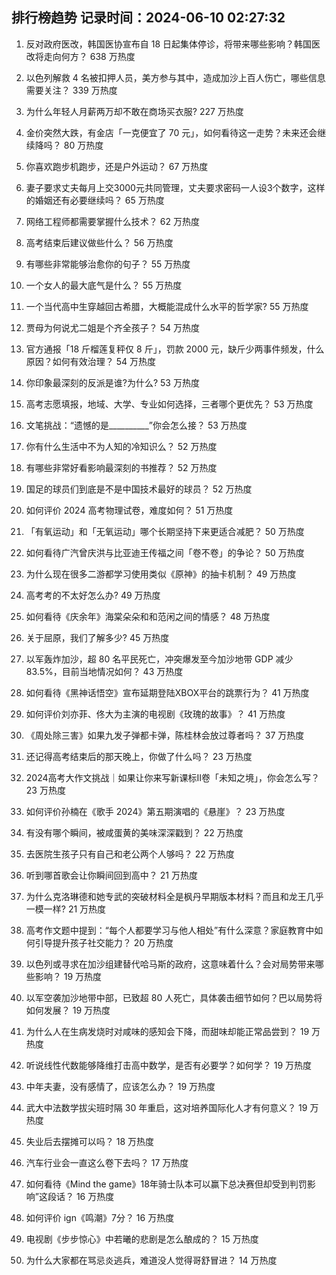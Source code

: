 
## 排行榜趋势 记录时间：2024-06-10 02:27:32
  
  1. 反对政府医改，韩国医协宣布自 18 日起集体停诊，将带来哪些影响？韩国医改将走向何方？ 638 万热度
    
  2. 以色列解救 4 名被扣押人员，美方参与其中，造成加沙上百人伤亡，哪些信息需要关注？ 339 万热度
    
  3. 为什么年轻人月薪两万却不敢在商场买衣服? 227 万热度
    
  4. 金价突然大跌，有金店「一克便宜了 70 元」，如何看待这一走势？未来还会继续降吗？ 80 万热度
    
  5. 你喜欢跑步机跑步，还是户外运动？ 67 万热度
    
  6. 妻子要求丈夫每月上交3000元共同管理，丈夫要求密码一人设3个数字，这样的婚姻还有必要继续吗？ 65 万热度
    
  7. 网络工程师都需要掌握什么技术？ 62 万热度
    
  8. 高考结束后建议做些什么？ 56 万热度
    
  9. 有哪些非常能够治愈你的句子？ 55 万热度
    
  10. 一个女人的最大底气是什么？ 55 万热度
    
  11. 一个当代高中生穿越回古希腊，大概能混成什么水平的哲学家? 55 万热度
    
  12. 贾母为何说尤二姐是个齐全孩子？ 54 万热度
    
  13. 官方通报「18 斤榴莲复秤仅 8 斤」，罚款 2000 元，缺斤少两事件频发，什么原因？如何有效治理？ 54 万热度
    
  14. 你印象最深刻的反派是谁?为什么? 53 万热度
    
  15. 高考志愿填报，地域、大学、专业如何选择，三者哪个更优先？ 53 万热度
    
  16. 文笔挑战：“遗憾的是__________”你会怎么接？ 53 万热度
    
  17. 你有什么生活中不为人知的冷知识么？ 52 万热度
    
  18. 有哪些非常好看影响最深刻的书推荐？ 52 万热度
    
  19. 国足的球员们到底是不是中国技术最好的球员？ 52 万热度
    
  20. 如何评价 2024 高考物理试卷，难度如何？ 51 万热度
    
  21. 「有氧运动」和「无氧运动」哪个长期坚持下来更适合减肥？ 50 万热度
    
  22. 如何看待广汽曾庆洪与比亚迪王传福之间「卷不卷」的争论？ 50 万热度
    
  23. 为什么现在很多二游都学习使用类似《原神》的抽卡机制？ 49 万热度
    
  24. 高考考的不太好怎么办? 49 万热度
    
  25. 如何看待《庆余年》海棠朵朵和和范闲之间的情感？ 48 万热度
    
  26. 关于屈原，我们了解多少? 45 万热度
    
  27. 以军轰炸加沙，超 80 名平民死亡，冲突爆发至今加沙地带 GDP 减少 83.5%，目前当地情况如何？ 43 万热度
    
  28. 如何看待《黑神话悟空》宣布延期登陆XBOX平台的跳票行为？ 41 万热度
    
  29. 如何评价刘亦菲、佟大为主演的电视剧《玫瑰的故事》？ 41 万热度
    
  30. 《周处除三害》如果九发子弹都卡弹，陈桂林会放过尊者吗？ 37 万热度
    
  31. 还记得高考结束后的那天晚上，你做了什么吗？ 23 万热度
    
  32. 2024高考大作文挑战｜如果让你来写新课标II卷「未知之境」，你会怎么写？ 23 万热度
    
  33. 如何评价孙楠在《歌手 2024》第五期演唱的《悬崖》？ 23 万热度
    
  34. 有没有哪个瞬间，被咸蛋黄的美味深深戳到？ 22 万热度
    
  35. 去医院生孩子只有自己和老公两个人够吗？ 22 万热度
    
  36. 听到哪首歌会让你瞬间回到高中？ 21 万热度
    
  37. 为什么克洛琳德和她专武的突破材料全是枫丹早期版本材料？而且和龙王几乎一模一样? 21 万热度
    
  38. 高考作文题中提到：“每个人都要学习与他人相处”有什么深意？家庭教育中如何引导提升孩子社交能力？ 20 万热度
    
  39. 以色列或寻求在加沙组建替代哈马斯的政府，这意味着什么？会对局势带来哪些影响？ 19 万热度
    
  40. 以军空袭加沙地带中部，已致超 80 人死亡，具体袭击细节如何？巴以局势将如何发展？ 19 万热度
    
  41. 为什么人在生病发烧时对咸味的感知会下降，而甜味却能正常品尝到？ 19 万热度
    
  42. 听说线性代数能够降维打击高中数学，是否有必要学？如何学？ 19 万热度
    
  43. 中年夫妻，没有感情了，应该怎么办？ 19 万热度
    
  44. 武大中法数学拔尖班时隔 30 年重启，这对培养国际化人才有何意义？ 19 万热度
    
  45. 失业后去摆摊可以吗？ 18 万热度
    
  46. 汽车行业会一直这么卷下去吗？ 17 万热度
    
  47. 如何看待《Mind the game》18年骑士队本可以赢下总决赛但却受到判罚影响”这段话？ 16 万热度
    
  48. 如何评价 ign《鸣潮》7分？ 16 万热度
    
  49. 电视剧《步步惊心》中若曦的悲剧是怎么酿成的？ 15 万热度
    
  50. 为什么大家都在骂忌炎逃兵，难道没人觉得哥舒冒进？ 14 万热度
    